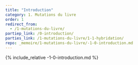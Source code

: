 ```yaml
---
title: "Introduction"
category: 1. Mutations du livre
order: 1
redirect_from:
  - /1-mutations-du-livre/
partiep_link: /0-introduction/
parties_link: /1-mutations-du-livre/1-1-hybridation/
repo: _memoire/1-mutations-du-livre/-1-0-introduction.md
---
```

{% include_relative -1-0-introduction.md %}
